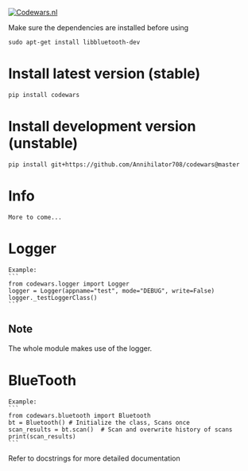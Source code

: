 [![Codewars.nl](https://codewars.nl/static/img/logo.png)](https://codewars.nl/)

Make sure the dependencies are installed before using

`sudo apt-get install libbluetooth-dev`

# Install latest version (stable)

    pip install codewars

# Install development version (unstable)

    pip install git+https://github.com/Annihilator708/codewars@master

# Info

    More to come...

# Logger

    Example:
    ```
    from codewars.logger import Logger
    logger = Logger(appname="test", mode="DEBUG", write=False)
    logger._testLoggerClass()
    ```

Note
----
The whole module makes use of the logger.

# BlueTooth

    Example:
    ```
    from codewars.bluetooth import Bluetooth
    bt = Bluetooth() # Initialize the class, Scans once
    scan_results = bt.scan()  # Scan and overwrite history of scans
    print(scan_results)
    ```
Refer to docstrings for more detailed documentation